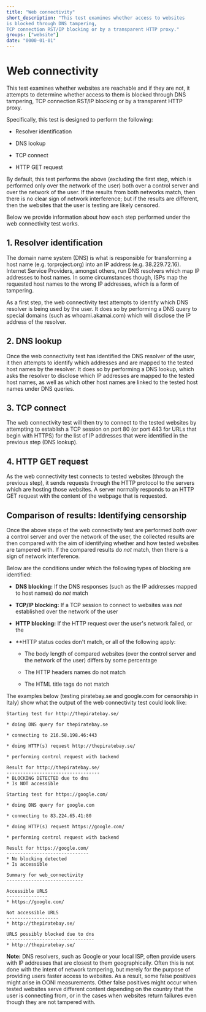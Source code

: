 ```yaml
---
title: "Web connectivity"
short_description: "This test examines whether access to websites
is blocked through DNS tampering,
TCP connection RST/IP blocking or by a transparent HTTP proxy."
groups: ["website"]
date: "0000-01-01"
---
```


# Web connectivity

This test examines whether websites are reachable and if they are not, it
attempts to determine whether access to them is blocked through DNS tampering,
TCP connection RST/IP blocking or by a transparent HTTP proxy.

Specifically, this test is designed to perform the following:

* Resolver identification

* DNS lookup

* TCP connect

* HTTP GET request

By default, this test performs the above (excluding the first step, which is
performed only over the network of the user) both over a control server and over
the network of the user. If the results from both networks match, then there is
no clear sign of network interference; but if the results are different, then
the websites that the user is testing are likely censored.

Below we provide information about how each step performed under the web
connectivity test works.

## 1. Resolver identification

The domain name system (DNS) is what is responsible for transforming a host name
(e.g. torproject.org) into an IP address (e.g. 38.229.72.16). Internet Service
Providers, amongst others, run DNS resolvers which map IP addresses to host
names. In some circumstances though, ISPs map the requested host names to the
wrong IP addresses, which is a form of tampering.

As a first step, the web connectivity test attempts to identify which DNS
resolver is being used by the user. It does so by performing a DNS query to
special domains (such as whoami.akamai.com) which will disclose the IP address
of the resolver.

## 2. DNS lookup

Once the web connectivity test has identified the DNS resolver of the user, it
then attempts to identify which addresses and are mapped to the tested host
names by the resolver. It does so by performing a DNS lookup, which asks the
resolver to disclose which IP addresses are mapped to the tested host names, as
well as which other host names are linked to the tested host names under DNS
queries.

## 3. TCP connect

The web connectivity test will then try to connect to the tested websites by
attempting to establish a TCP session on port 80 (or port 443 for URLs that
begin with HTTPS) for the list of IP addresses that were identified in the
previous step (DNS lookup).

## 4. HTTP GET request

As the web connectivity test connects to tested websites (through the previous
step), it sends requests through the HTTP protocol to the servers which are
hosting those websites. A server normally responds to an HTTP GET request with
the content of the webpage that is requested.

## Comparison of results: Identifying censorship

Once the above steps of the web connectivity test are performed *both* over a
control server and over the network of the user, the collected results are then
compared with the aim of identifying whether and how tested websites are
tampered with. If the compared results do *not* match, then there is a sign of
network interference.

Below are the conditions under which the following types of blocking are
identified:

* **DNS blocking:** If the DNS responses (such as the IP addresses mapped to
    host names) do *not* match

* **TCP/IP blocking:** If a TCP session to connect to websites was *not*
    established over the network of the user

* **HTTP blocking:** If the HTTP request over the user's network failed, or the
* **HTTP status codes don't match, or all of the following apply:

    * The body length of compared websites (over the control server and the
      network of the user) differs by some percentage

    * The HTTP headers names do not match

    * The HTML title tags do not match

The examples below (testing piratebay.se and google.com for censorship in Italy) show
what the output of the web connectivity test could look like:

```
Starting test for http://thepiratebay.se/

* doing DNS query for thepiratebay.se

* connecting to 216.58.198.46:443

* doing HTTP(s) request http://thepiratebay.se/

* performing control request with backend

Result for http://thepiratebay.se/
----------------------------------
* BLOCKING DETECTED due to dns
* Is NOT accessible

Starting test for https://google.com/

* doing DNS query for google.com

* connecting to 83.224.65.41:80

* doing HTTP(s) request https://google.com/

* performing control request with backend

Result for https://google.com/
------------------------------
* No blocking detected
* Is accessible

Summary for web_connectivity
----------------------------

Accessible URLS
---------------
* https://google.com/

Not accessible URLS
-------------------
* http://thepiratebay.se/

URLS possibly blocked due to dns
--------------------------------
* http://thepiratebay.se/
```

**Note:** DNS resolvers, such as Google or your local ISP, often provide users
with IP addresses that are closest to them geographically. Often this is not
done with the intent of network tampering, but merely for the purpose of
providing users faster access to websites. As a result, some false positives
might arise in OONI measurements. Other false positives might occur when tested
websites serve different content depending on the country that the user is
connecting from, or in the cases when websites return failures even though they
are not tampered with.
